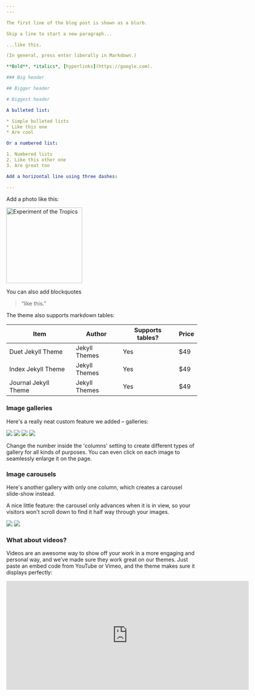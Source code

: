 ```yaml
---
---

The first line of the blog post is shown as a blurb.

Skip a line to start a new paragraph...

...like this.

(In general, press enter liberally in Markdown.)

**Bold**, *italics*, [hyperlinks](https://google.com).

### Big header

## Bigger header

# Biggest header

A bulleted list:

* Simple bulleted lists
* Like this one
* Are cool

Or a numbered list:

1. Numbered lists
2. Like this other one
3. Are great too

Add a horizontal line using three dashes:

---
```


Add a photo like this:

<img src="/images/experiment.jpg"
alt="Experiment of the Tropics"
width="200"/>


You can also add blockquotes
> “like this.”

The theme also supports markdown tables:

| Item                 | Author        | Supports tables? | Price |
|----------------------|---------------|------------------|-------|
| Duet Jekyll Theme    | Jekyll Themes | Yes              | $49   |
| Index Jekyll Theme   | Jekyll Themes | Yes              | $49   |
| Journal Jekyll Theme | Jekyll Themes | Yes              | $49   |


### Image galleries

Here's a really neat custom feature we added – galleries:

<div class="gallery" data-columns="3">
	<img src="/images/demo/demo-portrait.jpg">
	<img src="/images/demo/demo-landscape.jpg">
	<img src="/images/demo/demo-square.jpg">
	<img src="/images/demo/demo-landscape-2.jpg">
</div>

Change the number inside the 'columns' setting to create different types of gallery for all kinds of purposes. You can even click on each image to seamlessly enlarge it on the page.


### Image carousels

Here's another gallery with only one column, which creates a carousel slide-show instead.

A nice little feature: the carousel only advances when it is in view, so your visitors won't scroll down to find it half way through your images.

<div class="gallery" data-columns="1">
	<img src="/images/demo/demo-landscape.jpg">
	<img src="/images/demo/demo-landscape-2.jpg">
</div>

### What about videos?

Videos are an awesome way to show off your work in a more engaging and personal way, and we’ve made sure they work great on our themes. Just paste an embed code from YouTube or Vimeo, and the theme makes sure it displays perfectly:

<iframe src="https://player.vimeo.com/video/203710832" width="640" height="288" frameborder="0" webkitallowfullscreen mozallowfullscreen allowfullscreen></iframe>
